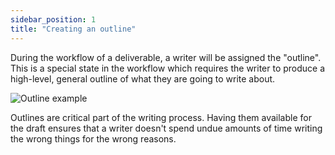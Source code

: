 ```yaml
---
sidebar_position: 1
title: "Creating an outline"
---
```


During the workflow of a deliverable, a writer will be assigned the "outline". This is a special state in the workflow which requires the writer to produce a high-level, general outline of what they are going to write about.

![Outline example](/img/deliverables/deliverable-state-outlinewritten.png)

Outlines are critical part of the writing process. Having them available for the draft ensures that a writer doesn't spend undue amounts of time writing the wrong things for the wrong reasons.